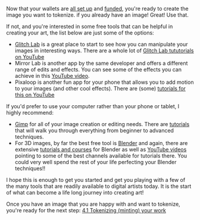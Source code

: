 Now that your wallets are [all set up](https://github.com/SparrowGlobal/DiscoveryZone/wiki/2.1-Setting-up-your-wallet) and [funded](https://github.com/SparrowGlobal/DiscoveryZone/wiki/2.2-Funding-a-wallet), you're ready to create the image you want to tokenize.  if you already have an image!  Great!  Use that.

If not, and you're interested in some free tools that can be helpful in creating your art, the list below are just some of the options:

* [Glitch Lab](https://download.cnet.com/Glitch-Lab/3000-12511_4-78213603.html) is a great place to start to see how you can manipulate your images in interesting ways. There are a whole lot of [Glitch Lab tututorials on YouTube](https://www.youtube.com/playlist?list=PLnfdj-gV14N5JTGybk4kkVpyL_7dT_jcS)
* Mirror Lab is another app by the same developer and offers a different range of edits and effects. You can see some of the effects you can achieve in this [YouTube video](https://www.youtube.com/watch?v=YR1COePHz1c).
* Pixaloop is another fun app for your phone that allows you to add motion to your images (and other cool effects).  There are (some) [tutorials for this on YouTube](DIrwVjoSBR4)

If you'd prefer to use your computer rather than your phone or tablet, I highly recommend:
* [Gimp](https://www.gimp.org/) for all of your image creation or editing needs.  There are [tutorials](https://www.gimp.org/tutorials/) that will walk you through everything from beginner to advanced techniques.
* For 3D images, by far the best free tool is [Blender](https://www.blender.org/) and again, there are extensive [tutorials and courses](https://cloud.blender.org/courses) for Blender as well as [YouTube videos](https://youtu.be/0hm7cpBn2xI) pointing to some of the best channels available for tutorials there. You could very well spend the rest of your life perfecting your Blender techniques!!

I hope this is enough to get you started and get you playing with a few of the many tools that are readily available to digital artists today.  It is the start of what can become a life long journey into creating art!

Once you have an image that you are happy with and want to tokenize, you're ready for the next step: [4.1 Tokenizing (minting) your work](https://github.com/SparrowGlobal/DiscoveryZone/wiki/4.1-Tokenizing-(minting)-your-work)
